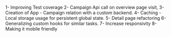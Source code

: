 1- Improving Test coverage
2- Campaign Api call on overview page visit,
3- Creation of App - Campaign relation with a custom backend.
4- Caching - Local storage usage for persistent global state.
5- Detail page refactoring
6- Generalizing custom hooks for similar tasks.
7- Increase responsivity
8- Making it mobile friendly
